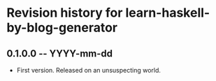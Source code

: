# Revision history for learn-haskell-by-blog-generator

## 0.1.0.0 -- YYYY-mm-dd

* First version. Released on an unsuspecting world.

